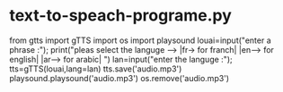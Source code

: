 # text-to-speach-programe.py
from gtts import gTTS import os import playsound louai=input("enter a phrase :"); print("pleas select the languge --> |fr-> for franch| |en--> for english| |ar--> for arabic| ") lan=input("enter the languge :"); tts=gTTS(louai,lang=lan) tts.save('audio.mp3') playsound.playsound('audio.mp3') os.remove('audio.mp3')
